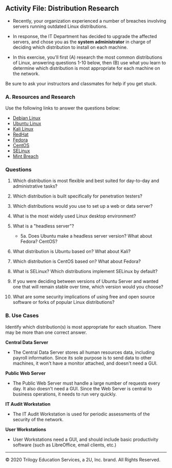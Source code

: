 ##  Activity File: Distribution Research

- Recently, your organization experienced a number of breaches involving servers running outdated Linux distributions.

- In response, the IT Department has decided to upgrade the affected servers, and chose you as the **system administrator** in charge of deciding which distribution to install on each machine.

- In this exercise, you'll first (A) research the most common distributions of Linux, answering questions 1-10 below, then (B) use what you learn to determine which distribution is most appropriate for each machine on the network.

Be sure to ask your instructors and classmates for help if you get stuck.


### A. Resources and Research
Use the following links to answer the questions below:

- [Debian Linux](https://www.debian.org/intro/about)
- [Ubuntu Linux](https://www.ubuntu.com/download)
- [Kali Linux](https://www.kali.org/about-us/)
- [RedHat](https://www.redhat.com/en/technologies)
- [Fedora](https://getfedora.org/)
- [CentOS](https://www.centos.org/about/)
- [SELinux](https://selinuxproject.org/page/Main_Page)
- [Mint Breach](https://www.techrepublic.com/article/why-the-linux-mint-hack-is-an-indicator-of-a-larger-problem/)

### Questions

1. Which distribution is most flexible and best suited for day-to-day and administrative tasks?

2. Which distribution is built specifically for penetration testers?

3. Which distributions would you use to set up a web or data server?

4. What is the most widely used Linux desktop environment?

5. What is a "headless server"?  
   - 5a. Does Ubuntu make a headless server version? What about Fedora? CentOS?

6. What distribution is Ubuntu based on? What about Kali?

7. Which distribution is CentOS based on? What about Fedora?

8. What is SELinux? Which distributions implement SELinux by default?  

9. If you were deciding between versions of Ubuntu Server and wanted one  that will remain stable over time, which version would you choose?

10. What are some security implications of using free and open source software or forks of popular Linux distributions?

### B. Use Cases

Identify which distribution(s) is most appropriate for each situation. There may be more than one correct answer.

**Central Data Server**

- The Central Data Server stores all human resources data, including payroll information. Since its sole purpose is to send data to other machines, it won't have a monitor attached, and doesn't need a GUI.

**Public Web Server**

- The Public Web Server must handle a large number of requests every day. It also doesn't need a GUI. Since the Web Server is central to business operations, it needs to run very quickly.

**IT Audit Workstation**

- The IT Audit Workstation is used for periodic assessments of the security of the network.

**User Workstations**

- User Workstations need a GUI, and should include basic productivity software (such as LibreOffice, email clients, etc.)

-------

© 2020 Trilogy Education Services, a 2U, Inc. brand. All Rights Reserved.

